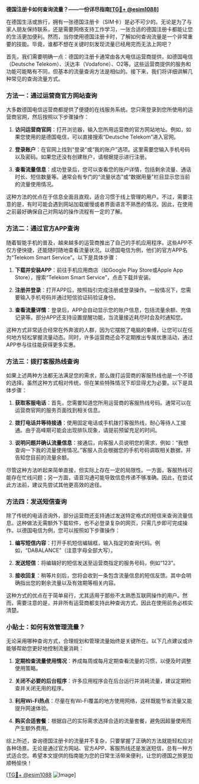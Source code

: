 **德国注册卡如何查询流量？——一份详尽指南[[TG💪+ @esim1088](https://t.me/s/esim1088)]**

在德国生活或旅行，拥有一张德国注册卡（SIM卡）是必不可少的。无论是为了与家人朋友保持联系，还是需要网络支持工作学习，一张合适的德国注册卡都能让您的生活更加便利。然而，当你使用德国注册卡时，了解如何查询流量是一个非常重要的技能。毕竟，谁都不想在关键时刻发现流量已经用完而无法上网吧？

首先，我们需要明确一点：德国的注册卡通常由各大电信运营商提供，如德国电信（Deutsche Telekom）、沃达丰（Vodafone）、O2等。这些运营商提供的服务和功能可能略有不同，但基本的流量查询方法是相似的。接下来，我们将详细讲解几种常见的查询流量方式。

### 方法一：通过运营商官方网站查询

大多数德国电信运营商都提供了便捷的在线服务系统。您只需登录到您所使用的运营商官网，然后按照以下步骤操作：

1. **访问运营商官网**：打开浏览器，输入您所用运营商的官方网站地址。例如，如果您使用的是德国电信，可以直接搜索“Deutsche Telekom”进入官网。
   
2. **登录账户**：在官网上找到“登录”或“我的账户”选项。这里需要您输入手机号码以及密码。如果您还没有创建账户，请根据提示进行注册。

3. **查看流量信息**：成功登录后，您可以查看您的账户详情，包括剩余流量、通话时长、短信数量等。通常会有专门的“流量状态”或“数据用量”栏目显示您当前的流量使用情况。

这种方法的优点在于信息全面且直观，适合习惯于线上管理的用户。不过，需要注意的是，有时可能会遇到网站加载缓慢或者界面语言不熟悉的情况。因此，在使用之前最好确保自己对网站的操作流程有一定的了解。

### 方法二：通过官方APP查询

随着智能手机的普及，越来越多的运营商推出了自己的手机应用程序。这些APP不仅方便快捷，还能随时随地查看流量状况。以德国电信为例，他们的官方APP名为“Telekom Smart Service”。以下是具体步骤：

1. **下载并安装APP**：前往手机应用商店（如Google Play Store或Apple App Store），搜索“Telekom Smart Service”，点击下载并安装。

2. **注册并登录**：打开APP后，按照指引完成注册或登录操作。一般情况下，您需要输入手机号码并通过短信验证码验证身份。

3. **查看流量详情**：登录后，APP会自动显示您的账户信息，包括流量余额、充值记录等。部分APP还支持设置提醒功能，当流量接近耗尽时会及时通知您。

这种方式非常适合经常在外奔波的人群，因为它摆脱了电脑的束缚，让您可以在任何地方轻松掌握流量动态。同时，许多运营商还会不定期推出专属优惠活动，通过APP参与往往能获得更多实惠。

### 方法三：拨打客服热线查询

如果上述两种方法都无法满足您的需求，那么拨打运营商的客服热线也是一个不错的选择。虽然这种方式相对传统，但在某些特殊情况下却显得尤为必要。以下是具体步骤：

1. **获取客服电话**：首先，您需要知道您所用运营商的客服热线号码。通常可以在运营商官网的服务页面找到相关信息。

2. **拨打电话并等待接通**：使用固定电话或手机拨打客服热线，耐心等待人工接通。由于高峰期可能会出现排队现象，请提前预留充足的时间。

3. **说明问题并确认流量信息**：接通后，向客服人员说明您的需求，例如：“我想查询一下我的流量使用情况。”客服人员会根据您的手机号码调取相关数据，并告知您目前的流量余额。

尽管这种方法听起来简单直接，但实际上存在一定的局限性。一方面，客服热线可能存在忙线问题；另一方面，语音沟通可能导致信息传递不够准确。因此，在尝试此方法前，建议先尝试其他更高效的途径。

### 方法四：发送短信查询

除了传统的电话咨询外，部分运营商还支持通过发送特定格式的短信来查询流量信息。这种做法无需额外下载软件，也不必登录复杂的网页，只需几步即可完成操作。以德国电信为例，您可以按照如下步骤操作：

1. **编写短信内容**：打开手机短信编辑框，输入指定的查询代码。例如，“DABALANCE”（注意字母全部大写）。

2. **发送短信**：将编辑好的短信发送至运营商指定的服务号码，例如“123”。

3. **接收回复**：稍等片刻后，您将会收到一条包含流量信息的短信反馈。其中会明确指出您的剩余流量以及有效期等相关内容。

这种方式的优点在于简单易行，尤其适用于那些不太熟悉互联网操作的用户。然而，需要注意的是，并非所有运营商都支持此种查询方式，因此在使用前务必核实清楚。

### 小贴士：如何有效管理流量？

无论采用哪种查询方式，合理规划和管理流量始终是关键所在。以下几点建议或许能够帮助您更好地控制流量消耗：

1. **定期检查流量使用情况**：养成每周或每月定期查看流量的习惯，以便及时调整使用策略。
   
2. **关闭不必要的后台程序**：许多应用程序会在后台运行并消耗流量，建议定期检查并关闭无用的程序。

3. **利用Wi-Fi热点**：尽量在有Wi-Fi覆盖的地方使用网络，这样既能节省流量又能提升网速体验。

4. **购买合适套餐**：根据自己的实际需求选择合适的流量套餐，避免因超量使用而产生额外费用。

综上所述，查询德国注册卡的流量并不复杂，只要掌握了正确的方法就能轻松应对各种场景。无论是通过官方网站、官方APP、客服热线还是发送短信，总有一种方式适合您。希望本文提供的指南能为您的日常生活带来便利，让您的德国之旅更加顺畅愉快！

[[TG💪+ @esim1088](https://t.me/s/esim1088) ![Image](https://i.postimg.cc/4NQfJmqS/Snipaste-2025-05-13-00-14-12.png)]